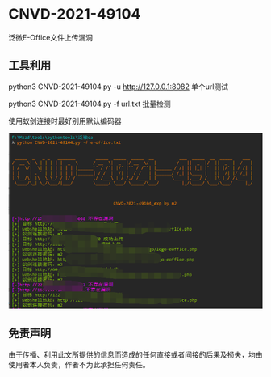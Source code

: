 # CNVD-2021-49104
泛微E-Office文件上传漏洞

## 工具利用

python3 CNVD-2021-49104.py -u http://127.0.0.1:8082 单个url测试

python3 CNVD-2021-49104.py -f url.txt 批量检测

使用蚁剑连接时最好别用默认编码器

![exp](./exp.png)



## 免责声明

由于传播、利用此文所提供的信息而造成的任何直接或者间接的后果及损失，均由使用者本人负责，作者不为此承担任何责任。

